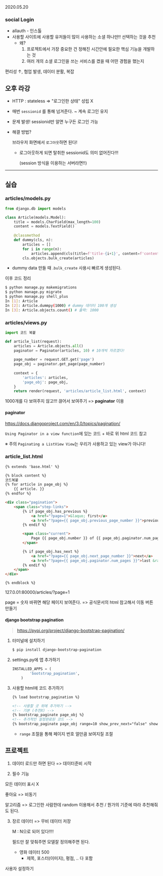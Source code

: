2020.05.20

### social Login

- allauth - 인스톨
- 사용할 사이트에 사용할 유저들이 많이 사용하는 소셜 하나만!! 선택하는 것을 추천
  - 왜?
    1. 프로젝트에서 가장 중요한 건 정해진 시간안에 필요한 핵심 기능을 개발하는 것
    2. 여러 개의 소셜 로그인을 쓰는 서비스를 켰을 때 어떤 경험을 했는지

편리성 ↑, 협업 발생, 데이터 분활, 복잡

## 오후 라강

- HTTP : stateless => "로그인한 상태"  성립 X
  
- 매번 `sessionid` 를 통해 넘겨준다. ~ 계속 로그인 유지
  
- 문제 발생! sessionid만 알면 누구든 로그인 가능

- 해결 방법?

  브라우저 화면에서 `로그아웃`하면 된다!

  - 로그아웃하게 되면 탈취한 sessionid도 의미 없어진다!!!

    (session 방식을 이용하는 서버라면!!)

---

## 실습

### articles/models.py

```python
from django.db import models

class Article(models.Model):
    title = models.CharField(max_length=100)
    content = models.TextField()
    
    @classmethod
    def dummy(cls, n):
        articles = []
        for i in range(n):
            articles.append(cls(title=f'title-{i+1}', content=f'content lorem ipsum')) # 객체만 생성, save는 X => articles 리스트에 추가만 할 뿐
        cls.objects.bulk_create(articles) 
```

- dummy data 만들 때 .`bulk_create` 사용시 빠르게 생성된다.

이후 코드 정리

```bash
$ python manage.py makemigrations
$ python manage.py migrate
$ python manage.py shell_plus
In [1]: Article
In [2]: Article.dummpy(1000) # dummy 데이터 100개 생성
In [3]: Article.objects.count() # 출력: 1000
```

### articles/views.py

```python
import 코드 복붙

def article_list(request):
    articles = Article.objects.all()
    paginator = Paginator(articles, 10) # 10개씩 자르겠다!
    
    page_number = request.GET.get('page')
    page_obj = paginator.get_page(page_number)
    
    context = {
        'articles': articles,
        'page_obj': page_obj,
    }
    return render(request, 'articles/article_list.html', context)
```

1000개를 다 보여주지 않고!!! 끊어서 보여주기 => **paginator** 이용

#### paginator

https://docs.djangoproject.com/en/3.0/topics/pagination/

`Using Paginator in a view function`에 있는 코드 + 바로 위 html 코드 참고

※ 주의 `Paginating a ListView View`는 우리가 사용하고 있는 view가 아니다!

### article_list.html

```html
{% extends 'base.html' %}

{% block content %}
코드복붙
{% for article in page_obj %}
	{{ article. }}
{% endfor %}

<div class="pagination">
    <span class="step-links">
        {% if page_obj.has_previous %}
            <a href="?page=1">&laquo; first</a>
            <a href="?page={{ page_obj.previous_page_number }}">previous</a>
        {% endif %}

        <span class="current">
            Page {{ page_obj.number }} of {{ page_obj.paginator.num_pages }}.
        </span>

        {% if page_obj.has_next %}
            <a href="?page={{ page_obj.next_page_number }}">next</a>
            <a href="?page={{ page_obj.paginator.num_pages }}">last &raquo;</a>
        {% endif %}
    </span>
</div>

{% endblock %}
```

127.0.01:80000/articles/?page=1

page = 숫자 바뀌면 해당 페이지 보여준다. => 공식문서의 html 참고해서 이동 버튼 만들기

#### django bootstrap pagination

>https://pypi.org/project/django-bootstrap-pagination/

1. 터미널에 설치하기

   ```bash
   $ pip install django-bootstrap-pagination
   ```

2. settings.py에 앱 추가하기

   ```python
   INSTALLED_APPS = (
           'bootstrap_pagination',
       )
   ```

3. 사용할 html에 코드 추가하기

   ```html
   {% load bootstrap_pagination %}
   
   <!-- 사용할 곳 위에 추가하기 -->
   <!-- 기본 (추천X) -->
   {% bootstrap_paginate page_obj %}
   <!-- 추가적인 설정완료된 코드 -->
   {% bootstrap_paginate page_obj range=10 show_prev_next="false" show_first_last="true" %}
   ```

   - `range` 조절을 통해 페이지 번호 얼만큼 보여지질 조절

## 프로젝트

1. 데이터 로드만 하면 된다 => 데이터준비 시작

2.  필수 기능

   모든 데이터 표시 X

   좋아요 => 비동기

   알고리즘 => 로그인한 사람한데 random 이용해서 추천 / 뭔가의 기준에 따라 추천해줘도 된다.

3. 장르 데이터 => 무비 데이터 저장

   M : N으로 되어 있다!!!!

   필드만 잘 맞춰주면 모델잘 정의해주면 된다.

   - 영화 데이터 500
     - 제목, 포스터(이미지), 평점, .. 다 포함 

사용자 설정하기



